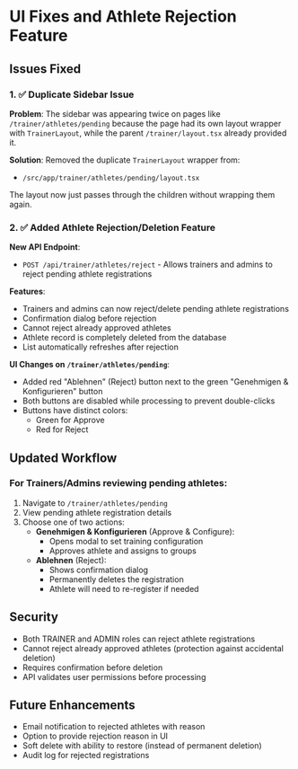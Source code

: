 # UI Fixes and Athlete Rejection Feature

## Issues Fixed

### 1. ✅ Duplicate Sidebar Issue
**Problem**: The sidebar was appearing twice on pages like `/trainer/athletes/pending` because the page had its own layout wrapper with `TrainerLayout`, while the parent `/trainer/layout.tsx` already provided it.

**Solution**: Removed the duplicate `TrainerLayout` wrapper from:
- `/src/app/trainer/athletes/pending/layout.tsx`

The layout now just passes through the children without wrapping them again.

### 2. ✅ Added Athlete Rejection/Deletion Feature

**New API Endpoint**:
- `POST /api/trainer/athletes/reject` - Allows trainers and admins to reject pending athlete registrations

**Features**:
- Trainers and admins can now reject/delete pending athlete registrations
- Confirmation dialog before rejection
- Cannot reject already approved athletes
- Athlete record is completely deleted from the database
- List automatically refreshes after rejection

**UI Changes on `/trainer/athletes/pending`**:
- Added red "Ablehnen" (Reject) button next to the green "Genehmigen & Konfigurieren" button
- Both buttons are disabled while processing to prevent double-clicks
- Buttons have distinct colors:
  - Green for Approve
  - Red for Reject

## Updated Workflow

### For Trainers/Admins reviewing pending athletes:

1. Navigate to `/trainer/athletes/pending`
2. View pending athlete registration details
3. Choose one of two actions:
   - **Genehmigen & Konfigurieren** (Approve & Configure):
     - Opens modal to set training configuration
     - Approves athlete and assigns to groups
   - **Ablehnen** (Reject):
     - Shows confirmation dialog
     - Permanently deletes the registration
     - Athlete will need to re-register if needed

## Security

- Both TRAINER and ADMIN roles can reject athlete registrations
- Cannot reject already approved athletes (protection against accidental deletion)
- Requires confirmation before deletion
- API validates user permissions before processing

## Future Enhancements

- Email notification to rejected athletes with reason
- Option to provide rejection reason in UI
- Soft delete with ability to restore (instead of permanent deletion)
- Audit log for rejected registrations
